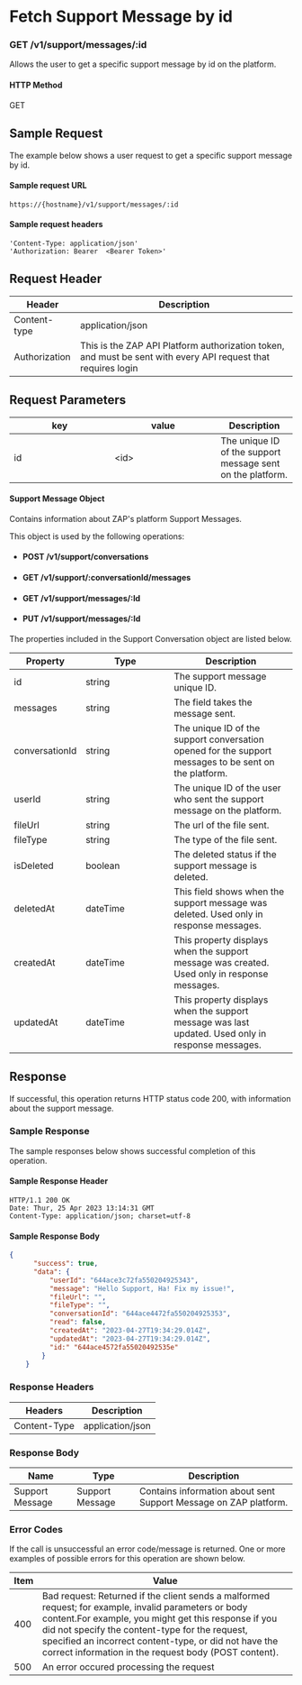 # Fetch Support Message by id

### GET /v1/support/messages/:id <a href="#top" id="top"></a>

Allows the user to get a specific support message by id on the platform.

#### HTTP Method <a href="#top" id="top"></a>

GET

## Sample Request <a href="#samplerequest" id="samplerequest"></a>

The example below shows a user request to get a specific support message by id.

#### **Sample request** URL <a href="#top" id="top"></a>

```
https://{hostname}/v1/support/messages/:id
```

#### &#x20;**Sample request headers** <a href="#top" id="top"></a>

```
'Content-Type: application/json'
'Authorization: Bearer  <Bearer Token>'
```

## Request Header <a href="#samplerequest" id="samplerequest"></a>

| Header        | Description                                                                                                   |
| ------------- | ------------------------------------------------------------------------------------------------------------- |
| Content-type  | application/json                                                                                              |
| Authorization | This is the ZAP API Platform authorization token, and must be sent with every API request that requires login |

## Request Parameters <a href="#samplerequest" id="samplerequest"></a>

<table><thead><tr><th width="163">key</th><th width="173">value</th><th>Description</th></tr></thead><tbody><tr><td>id</td><td>&#x3C;id></td><td>The unique ID of the support message sent on the platform.</td></tr></tbody></table>

#### Support Message Object

Contains information about ZAP's platform Support Messages.

This object is used by the following operations:

* #### POST /v1/support/conversations
* #### GET /v1/support/:conversationId/messages
* #### GET /v1/support/messages/:Id
* #### PUT  /v1/support/messages/:Id

The properties included in the Support Conversation object are listed below.&#x20;

<table><thead><tr><th>Property</th><th width="141">Type</th><th>Description</th></tr></thead><tbody><tr><td>id</td><td>string</td><td>The support message unique ID. </td></tr><tr><td>messages</td><td>string</td><td>The field takes the message sent.</td></tr><tr><td>conversationId</td><td>string</td><td>The unique ID of the support conversation opened for the support messages to be sent on the platform.</td></tr><tr><td>userId</td><td>string</td><td>The unique ID of the  user who sent the  support message on the platform.</td></tr><tr><td>fileUrl</td><td>string</td><td>The url of the file sent.</td></tr><tr><td>fileType</td><td>string</td><td>The type of the file sent.</td></tr><tr><td>isDeleted</td><td>boolean</td><td>The deleted status if the support message is deleted.</td></tr><tr><td>deletedAt</td><td>dateTime</td><td>This field shows when the support message was deleted. Used only in response messages.</td></tr><tr><td>createdAt</td><td>dateTime</td><td>This property displays when the support message was created. Used only in response messages.</td></tr><tr><td>updatedAt</td><td>dateTime</td><td>This property displays when the support message was last updated. Used only in response messages.</td></tr></tbody></table>

## Response <a href="#samplerequest" id="samplerequest"></a>

If successful, this operation returns HTTP status code 200, with information about the support message.

### Sample Response <a href="#samplerequest" id="samplerequest"></a>

The sample responses below shows successful completion of this operation.

#### **Sample** Response Header <a href="#top" id="top"></a>

```
HTTP/1.1 200 OK
Date: Thur, 25 Apr 2023 13:14:31 GMT
Content-Type: application/json; charset=utf-8
```

#### **Sample** Response Body <a href="#top" id="top"></a>

```json
{
      "success": true,
      "data": {
          "userId": "644ace3c72fa550204925343",
          "message": "Hello Support, Ha! Fix my issue!",
          "fileUrl": "",
          "fileType": "",
          "conversationId": "644ace4472fa550204925353",
          "read": false,
          "createdAt": "2023-04-27T19:34:29.014Z",
          "updatedAt": "2023-04-27T19:34:29.014Z",
          "id:" "644ace4572fa55020492535e"
        }
    }
```

### Response Headers <a href="#samplerequest" id="samplerequest"></a>

| Headers      | Description      |
| ------------ | ---------------- |
| Content-Type | application/json |

### Response Body <a href="#samplerequest" id="samplerequest"></a>

| Name            | Type            | Description                                                       |
| --------------- | --------------- | ----------------------------------------------------------------- |
| Support Message | Support Message | Contains information about sent Support Message on ZAP  platform. |

### Error Codes <a href="#samplerequest" id="samplerequest"></a>

If the call is unsuccessful an error code/message is returned. One or more examples of possible errors for this operation are shown below.

| Item | Value                                                                                                                                                                                                                                                                                                                             |
| ---- | --------------------------------------------------------------------------------------------------------------------------------------------------------------------------------------------------------------------------------------------------------------------------------------------------------------------------------- |
| 400  | Bad request: Returned if the client sends a malformed request; for example, invalid parameters or body content.For example, you might get this response if you did not specify the content-type for the request, specified an incorrect content-type, or did not have the correct information in the request body (POST content). |
| 500  | An error occured processing the request                                                                                                                                                                                                                                                                                           |

